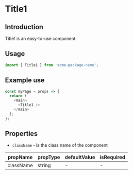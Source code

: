 # Title1

<!-- STORY -->

## Introduction

Title1 is an easy-to-use component.

## Usage

```javascript
import { Title1 } from 'some-package-name';
```

## Example use

```javascript
const myPage = props => {
  return (
    <main>
      <Title1 />
    </main>
  );
};
```

## Properties

- `className` - is the class name of the component

| propName  | propType | defaultValue | isRequired |
| --------- | -------- | ------------ | ---------- |
| className | string   | -            | -          |
